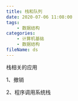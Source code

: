 ```yaml
---
title: 栈和队列
date: 2020-07-06 11:08:00
tags:
	- 数据结构
categories:
	- 计算机基础
	- 数据结构
fileName: ds
---
```


栈相关的应用

1、撤销

2、程序调用系统栈